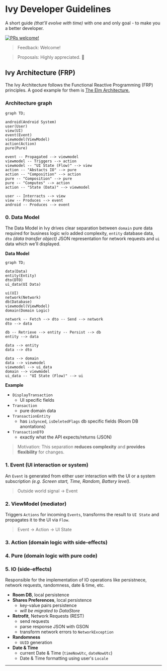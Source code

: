 # Ivy Developer Guidelines

A short guide _(that'll evolve with time)_ with one and only goal - to make you a better developer.

[![PRs welcome!](https://img.shields.io/badge/PRs-welcome-brightgreen.svg)](https://github.com/ILIYANGERMANOV/ivy-wallet/blob/main/CONTRIBUTING.md)

> Feedback: Welcome!

> Proposals: Highly appreciated. :rocket:

## Ivy Architecture (FRP)

The Ivy Architecture follows the Functional Reactive Programming (FRP) principles. A good example for them is [The Elm Architecture.](https://guide.elm-lang.org/architecture/)

### Architecture graph
```mermaid
graph TD;

android(Android System)
user(User)
view(UI)
event(Event)
viewmodel(ViewModel)
action(Action)
pure(Pure)

event -- Propagated --> viewmodel
viewmodel -- Triggers --> action
viewmodel -- "UI State (Flow)" --> view
action -- "Abstacts IO" --> pure
action -- "Composition" --> action
pure -- "Composition" --> pure
pure -- "Computes" --> action
action -- "State (Data)" --> viewmodel

user -- Interracts --> view
view -- Produces --> event
android -- Produces --> event
```

### 0. Data Model

The Data Model in Ivy drives clear separation between `domain` pure data required for business logic w/o added complexity, `entity` database data, `dto` _(data transfer object)_ JSON representation for network requests and `ui` data which we'll displayed.

**Data Model**
```mermaid
graph TD;

data(Data)
entity(Entity)
dto(DTO)
ui_data(UI Data)

ui(UI)
network(Network)
db(Database)
viewmodel(ViewModel)
domain(Domain Logic)

network -- Fetch --> dto -- Send --> network
dto --> data

db -- Retrieve --> entity -- Persist --> db
entity --> data

data --> entity
data --> dto

data --> domain
data --> viewmodel
viewmodel --> ui_data
domain --> viewmodel
ui_data -- "UI State (Flow)" --> ui

```

**Example**
- `DisplayTransaction`
  - UI specific fields
- `Transaction`
  - pure domain data
- `TransactionEntity`
  - has `isSynced`, `isDeletedFlags` db specific fields (Room DB anontations)
- `TransactionDTO`
  - exactly what the API expects/returns (JSON)

> Motivation: This separation **reduces complexity** and **provides flexibility** for changes.

### 1. Event (UI interaction or system)
An `Event` is generated from either user interaction with the UI or a system subscription _(e.g. Screen start, Time, Random, Battery level)_.

> Outside world signal -> Event

### 2. ViewModel (mediator)
Triggers `Actions` for incoming `Events`, transforms the result to `UI State` and propagates it to the UI via `Flow`.

> Event -> Action -> UI State

### 3. Action (domain logic with side-effects)


### 4. Pure (domain logic with pure code)

### 5. IO (side-effects)

Responsible for the implementation of IO operations like persistnece, network requests, randomness, date & time, etc.

- **Room DB**, local persistence
- **Shares Preferences**, local persistence
  - key-value pairs persistence
  - _will be migrated to DataStore_
- **Retrofit**, Network Requests (REST)
  - send requests
  - parse response JSON with GSON
  - transform network errors to `NetworkException`
- **Randomness**
  - `UUID` generation
- **Date & Time**
  - current Date & Time (`timeNowUtc`, `dateNowUtc`)
  - Date & Time formatting using user's `Locale`



---
